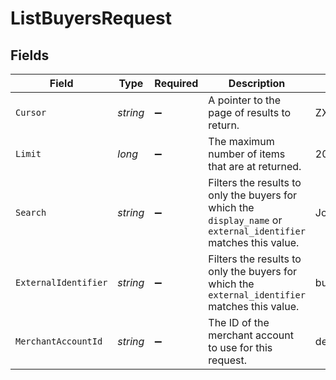 # ListBuyersRequest


## Fields

| Field                                                                                                            | Type                                                                                                             | Required                                                                                                         | Description                                                                                                      | Example                                                                                                          |
| ---------------------------------------------------------------------------------------------------------------- | ---------------------------------------------------------------------------------------------------------------- | ---------------------------------------------------------------------------------------------------------------- | ---------------------------------------------------------------------------------------------------------------- | ---------------------------------------------------------------------------------------------------------------- |
| `Cursor`                                                                                                         | *string*                                                                                                         | :heavy_minus_sign:                                                                                               | A pointer to the page of results to return.                                                                      | ZXhhbXBsZTE                                                                                                      |
| `Limit`                                                                                                          | *long*                                                                                                           | :heavy_minus_sign:                                                                                               | The maximum number of items that are at returned.                                                                | 20                                                                                                               |
| `Search`                                                                                                         | *string*                                                                                                         | :heavy_minus_sign:                                                                                               | Filters the results to only the buyers for which the `display_name` or `external_identifier` matches this value. | John                                                                                                             |
| `ExternalIdentifier`                                                                                             | *string*                                                                                                         | :heavy_minus_sign:                                                                                               | Filters the results to only the buyers for which the `external_identifier` matches this value.                   | buyer-12345                                                                                                      |
| `MerchantAccountId`                                                                                              | *string*                                                                                                         | :heavy_minus_sign:                                                                                               | The ID of the merchant account to use for this request.                                                          | default                                                                                                          |